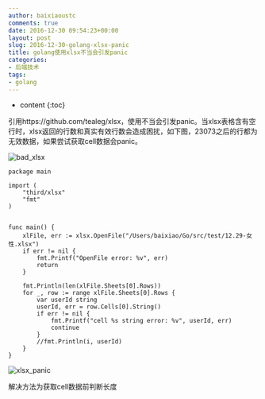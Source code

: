 ```yaml
---
author: baixiaoustc
comments: true
date: 2016-12-30 09:54:23+00:00
layout: post
slug: 2016-12-30-golang-xlsx-panic
title: golang使用xlsx不当会引发panic
categories:
- 后端技术
tags:
- golang
---
```


* content 
{:toc}



引用https://github.com/tealeg/xlsx，使用不当会引发panic。当xlsx表格含有空行时，xlsx返回的行数和真实有效行数会造成困扰，如下图，23073之后的行都为无效数据，如果尝试获取cell数据会panic。

![bad_xlsx](http://oiz85bhef.bkt.clouddn.com/image/bad_xlsx.png)

	package main
	
	import (
		"third/xlsx"
		"fmt"
	)
	
	
	func main() {
		xlFile, err := xlsx.OpenFile("/Users/baixiao/Go/src/test/12.29-女性.xlsx")
		if err != nil {
			fmt.Printf("OpenFile error: %v", err)
			return
		}
	
		fmt.Println(len(xlFile.Sheets[0].Rows))
		for _, row := range xlFile.Sheets[0].Rows {
			var userId string
			userId, err = row.Cells[0].String()
			if err != nil {
				fmt.Printf("cell %s string error: %v", userId, err)
				continue
			}
			//fmt.Println(i, userId)
		}
	}
	
![xlsx_panic](http://oiz85bhef.bkt.clouddn.com/image/xlsx_panic1.png)	

解决方法为获取cell数据前判断长度